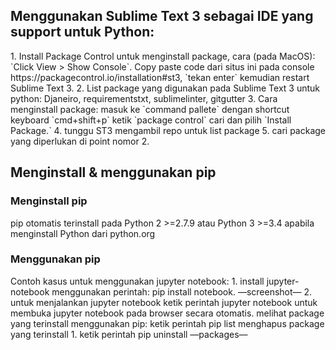 <h2>Menggunakan Sublime Text 3 sebagai IDE yang support untuk Python:</h2>
1. Install Package Control untuk menginstall package, cara (pada MacOS): `Click View > Show Console`. Copy paste code dari situs ini pada console https://packagecontrol.io/installation#st3, `tekan enter` kemudian restart Sublime Text 3.
2. List package yang digunakan pada Sublime Text 3 untuk python: Djaneiro, requirementstxt, sublimelinter, gitgutter
3. Cara menginstall package: 
    masuk ke `command pallete` dengan shortcut keyboard `cmd+shift+p` 
    ketik `package control` 
cari dan pilih `Install Package.`
4. tunggu ST3 mengambil repo untuk list package
5. cari package yang diperlukan di point nomor 2.

<h2>Menginstall & menggunakan pip</h2>

<h3>Menginstall pip</h3>
pip otomatis terinstall pada Python 2 >=2.7.9 atau Python 3 >=3.4 apabila menginstall Python dari python.org

<h3>Menggunakan pip</h3>
Contoh kasus untuk menggunakan jupyter notebook:
1. install jupyter-notebook menggunakan perintah: pip install notebook. —screenshot—
2. untuk menjalankan jupyter notebook ketik perintah jupyter notebook untuk membuka jupyter notebook pada browser secara otomatis. 
melihat package yang terinstall menggunakan pip:
ketik perintah pip list
menghapus package yang terinstall
1. ketik perintah pip uninstall —packages—
